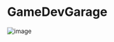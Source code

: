 # GameDevGarage


![image](https://github.com/Hart4G2/GameDevGarage/assets/97616952/90b854cf-88c5-4fb8-973a-93dd534dd27e)
